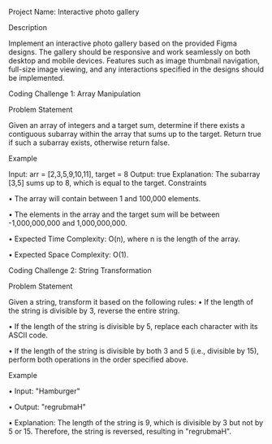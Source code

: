 Project Name: Interactive photo gallery

Description

Implement an interactive photo gallery based on the provided Figma designs. The gallery should be responsive and work seamlessly on both desktop and mobile devices. Features such as image thumbnail navigation, full-size image viewing, and any interactions specified in the designs should be implemented.

Coding Challenge 1: Array Manipulation

Problem Statement

Given an array of integers and a target sum, determine if there exists a contiguous subarray within the array that sums up to the target. Return true if such a subarray exists, otherwise return false.

Example

Input: arr = [2,3,5,9,10,11], target = 8
Output: true
Explanation: The subarray [3,5] sums up to 8, which is equal to the target.
Constraints

•	The array will contain between 1 and 100,000 elements.

•	The elements in the array and the target sum will be between -1,000,000,000 and 1,000,000,000.

•	Expected Time Complexity: O(n), where n is the length of the array.

•	Expected Space Complexity: O(1).

Coding Challenge 2: String Transformation

Problem Statement

Given a string, transform it based on the following rules:
•	If the length of the string is divisible by 3, reverse the entire string.

•	If the length of the string is divisible by 5, replace each character with its ASCII code.

•	If the length of the string is divisible by both 3 and 5 (i.e., divisible by 15), perform both operations in the order specified above.

Example

•	Input: "Hamburger"

•	Output: "regrubmaH"

•	Explanation: The length of the string is 9, which is divisible by 3 but not by 5 or 15. Therefore, the string is reversed, resulting in "regrubmaH".
